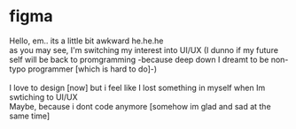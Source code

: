 # figma

Hello, em.. its a little bit awkward he.he.he
<br> as you may see, I'm switching my interest into UI/UX (I dunno if my future self will be back to promgramming -because deep down I dreamt to be non-typo programmer [which is hard to do]-)
<br>
<br> I love to design [now] but i feel like I lost something in myself when Im swtiching to UI/UX
<br> Maybe, because i dont code anymore [somehow im glad and sad at the same time]

